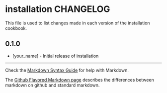 # installation CHANGELOG

This file is used to list changes made in each version of the installation cookbook.

## 0.1.0
- [your_name] - Initial release of installation

- - -
Check the [Markdown Syntax Guide](http://daringfireball.net/projects/markdown/syntax) for help with Markdown.

The [Github Flavored Markdown page](http://github.github.com/github-flavored-markdown/) describes the differences between markdown on github and standard markdown.
